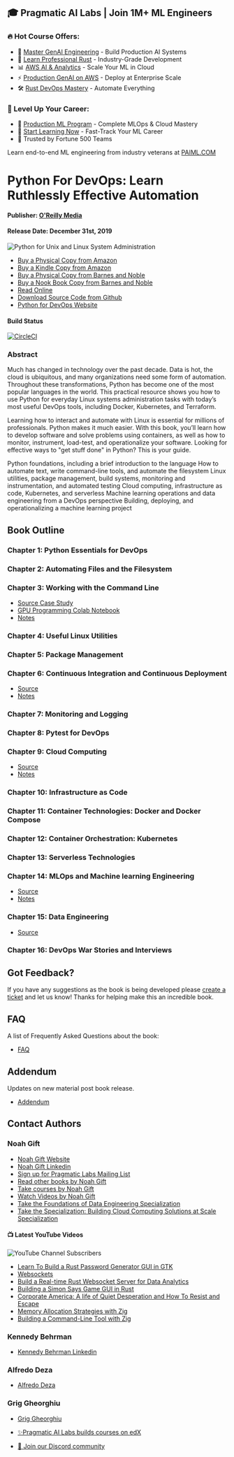 ## 🎓 Pragmatic AI Labs | Join 1M+ ML Engineers

### 🔥 Hot Course Offers:
* 🤖 [Master GenAI Engineering](https://ds500.paiml.com/learn/course/0bbb5/) - Build Production AI Systems
* 🦀 [Learn Professional Rust](https://ds500.paiml.com/learn/course/g6u1k/) - Industry-Grade Development
* 📊 [AWS AI & Analytics](https://ds500.paiml.com/learn/course/31si1/) - Scale Your ML in Cloud
* ⚡ [Production GenAI on AWS](https://ds500.paiml.com/learn/course/ehks1/) - Deploy at Enterprise Scale
* 🛠️ [Rust DevOps Mastery](https://ds500.paiml.com/learn/course/ex8eu/) - Automate Everything

### 🚀 Level Up Your Career:
* 💼 [Production ML Program](https://paiml.com) - Complete MLOps & Cloud Mastery
* 🎯 [Start Learning Now](https://ds500.paiml.com) - Fast-Track Your ML Career
* 🏢 Trusted by Fortune 500 Teams

Learn end-to-end ML engineering from industry veterans at [PAIML.COM](https://paiml.com)

# Python For DevOps: Learn Ruthlessly Effective Automation
#### Publisher:  [O'Reilly Media](http://shop.oreilly.com/product/0636920274902.do)
#### Release Date:  December 31st, 2019

![Python for Unix and Linux System Administration](https://www.noahgift.com/img/python_devops.png)
* [Buy a Physical Copy from Amazon](https://www.amazon.com/Python-DevOps-Ruthlessly-Effective-Automation-dp-149205769X/dp/149205769X)
* [Buy a Kindle Copy from Amazon](https://www.amazon.com/Python-DevOps-Ruthlessly-Effective-Automation-ebook-dp-B082P97LDW/dp/B082P97LDW)
* [Buy a Physical Copy from Barnes and Noble](https://www.barnesandnoble.com/w/python-for-devops-noah-gift/1132124390?ean=9781492057697#/)
* [Buy a Nook Book Copy from Barnes and Noble](https://www.barnesandnoble.com/w/python-for-devops-noah-gift/1132124390?ean=9781492057642#/)
* [Read Online](http://shop.oreilly.com/product/0636920274902.do)
* [Download Source Code from Github](https://github.com/paiml/python_devops_book)
* [Python for DevOps Website](https://pythondevops.com/)

#### Build Status
[![CircleCI](https://circleci.com/gh/paiml/python_devops_book.svg?style=svg)](https://circleci.com/gh/paiml/python_devops_book)

### Abstract
Much has changed in technology over the past decade. Data is hot, the cloud is ubiquitous, and many organizations need some form of automation. Throughout these transformations, Python has become one of the most popular languages in the world. This practical resource shows you how to use Python for everyday Linux systems administration tasks with today’s most useful DevOps tools, including Docker, Kubernetes, and Terraform.

Learning how to interact and automate with Linux is essential for millions of professionals. Python makes it much easier. With this book, you’ll learn how to develop software and solve problems using containers, as well as how to monitor, instrument, load-test, and operationalize your software. Looking for effective ways to "get stuff done" in Python? This is your guide.

Python foundations, including a brief introduction to the language
How to automate text, write command-line tools, and automate the filesystem
Linux utilities, package management, build systems, monitoring and instrumentation, and automated testing
Cloud computing, infrastructure as code, Kubernetes, and serverless
Machine learning operations and data engineering from a DevOps perspective
Building, deploying, and operationalizing a machine learning project

## Book Outline

### Chapter 1: Python Essentials for DevOps
### Chapter 2: Automating Files and the Filesystem
### Chapter 3: Working with the Command Line

* [Source Case Study](https://github.com/noahgift/nuclear_powered_command_line_tools)
* [GPU Programming Colab Notebook](https://github.com/noahgift/cloud-data-analysis-at-scale/blob/master/GPU_Programming.ipynb)
* [Notes](https://paiml.github.io/python_devops_book/notes/chap3)

### Chapter 4: Useful Linux Utilities
### Chapter 5:  Package Management
### Chapter 6:  Continuous Integration and Continuous Deployment

* [Source](https://github.com/noahgift/hugotools)
* [Notes](https://paiml.github.io/python_devops_book/notes/chap6)

### Chapter 7: Monitoring and Logging
### Chapter 8: Pytest for DevOps
### Chapter 9: Cloud Computing

* [Source](https://github.com/paiml/python_devops_book/tree/master/src/chap9)
* [Notes](https://paiml.github.io/python_devops_book/notes/chap9)

### Chapter 10: Infrastructure as Code
### Chapter 11: Container Technologies: Docker and Docker Compose
### Chapter 12: Container Orchestration: Kubernetes
### Chapter 13: Serverless Technologies
### Chapter 14: MLOps and Machine learning Engineering

* [Source](https://github.com/paiml/python_devops_book/tree/master/src/chap14) 
* [Notes](https://paiml.github.io/python_devops_book/notes/chap14)

### Chapter 15: Data Engineering

* [Source](https://github.com/noahgift/awslambda)

### Chapter 16: DevOps War Stories and Interviews

## Got Feedback?

If you have any suggestions as the book is being developed please [create a ticket](https://github.com/paiml/python_devops_book/issues) and let us know!  Thanks for helping make this an incredible book.

## FAQ

A list of Frequently Asked Questions about the book:

* [FAQ](https://paiml.github.io/python_devops_book/docs/faq)

## Addendum

Updates on new material post book release.

* [Addendum](https://paiml.github.io/python_devops_book/docs/addendum.md)

## Contact Authors

### Noah Gift

* [Noah Gift Website](https://noahgift.com)
* [Noah Gift Linkedin](https://www.linkedin.com/in/noahgift)
* [Sign up for Pragmatic Labs Mailing List](https://newsletter.paiml.com/social)
* [Read other books by Noah Gift](https://www.noahgift.com/books/latest/)
* [Take courses by Noah Gift](https://www.noahgift.com/courses/latest/)
* [Watch Videos by Noah Gift](https://www.noahgift.com/videos/latest/)
* [Take the Foundations of Data Engineering Specialization](https://www.coursera.org/specializations/python-bash-sql-data-engineering-duke)
* [Take the Specialization: Building Cloud Computing Solutions at Scale Specialization](https://www.coursera.org/learn/cloud-computing-foundations-duke?specialization=building-cloud-computing-solutions-at-scale)

#### 📺 Latest YouTube Videos

![YouTube Channel Subscribers](https://img.shields.io/youtube/channel/subscribers/UCNDfiL0D1LUeKWAkRE1xO5Q?label=YouTube%20Subscribers&style=social)

<!-- YOUTUBE-VIDEOS-LIST:START -->
- [Learn To Build a Rust Password Generator GUI in GTK](https://www.youtube.com/watch?v=XOJWOpn33zY)
- [Websockets](https://www.youtube.com/watch?v=EfM0zfqUAD8)
- [Build a Real-time Rust Websocket Server for Data Analytics](https://www.youtube.com/watch?v=uQbhuT6LKdA)
- [Building a Simon Says Game GUI in Rust](https://www.youtube.com/watch?v=W0FrDnby2X0)
- [Corporate America:  A life of Quiet Desperation and How To Resist and Escape](https://www.youtube.com/watch?v=dfCDzTw6y6c)
- [Memory Allocation Strategies with Zig](https://www.youtube.com/watch?v=86Kez-icorI)
- [Building a Command-Line Tool with Zig](https://www.youtube.com/watch?v=1jedNdCOLfs)
<!-- YOUTUBE-VIDEOS-LIST:END -->

### Kennedy Behrman

* [Kennedy Behrman Linkedin](https://www.linkedin.com/in/kennedybehrman/)

### Alfredo Deza

* [Alfredo Deza](https://www.alfredodeza.com/)

### Grig Gheorghiu

* [Grig Gheorghiu](https://www.linkedin.com/in/ggheorghiu/)

* [✨Pragmatic AI Labs builds courses on edX](https://insight.paiml.com/d69)
* [ 💬 Join our Discord community](https://discord.gg/ZrjWxKay)
